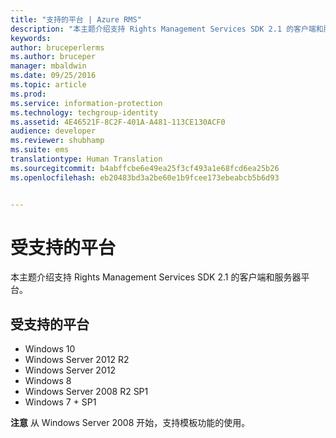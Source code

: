 ```yaml
---
title: "支持的平台 | Azure RMS"
description: "本主题介绍支持 Rights Management Services SDK 2.1 的客户端和服务器平台。"
keywords: 
author: bruceperlerms
ms.author: bruceper
manager: mbaldwin
ms.date: 09/25/2016
ms.topic: article
ms.prod: 
ms.service: information-protection
ms.technology: techgroup-identity
ms.assetid: 4E46521F-8C2F-401A-A481-113CE130ACF0
audience: developer
ms.reviewer: shubhamp
ms.suite: ems
translationtype: Human Translation
ms.sourcegitcommit: b4abffcbe6e49ea25f3cf493a1e68fcd6ea25b26
ms.openlocfilehash: eb20483bd3a2be60e1b9fcee173ebeabcb5b6d93


---
```


# <a name="supported-platforms"></a>受支持的平台

本主题介绍支持 Rights Management Services SDK 2.1 的客户端和服务器平台。

## <a name="supported-platforms"></a>受支持的平台

-   Windows 10
-   Windows Server 2012 R2
-   Windows Server 2012
-   Windows 8
-   Windows Server 2008 R2 SP1
-   Windows 7 + SP1

**注意**  从 Windows Server 2008 开始，支持模板功能的使用。

 

 

 






<!--HONumber=Oct16_HO1-->


